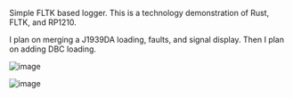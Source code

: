 Simple FLTK based logger.  This is a technology demonstration of Rust, FLTK, and RP1210.

I plan on merging a J1939DA loading, faults, and signal display.  Then I plan on adding DBC loading.

![image](https://user-images.githubusercontent.com/1972001/215115293-925eb2a8-422f-445e-b3b4-2ebe653631f7.png)

![image](https://user-images.githubusercontent.com/1972001/215114358-2fd74ed9-1231-4938-9a6b-c502ad4ab5fa.png)
